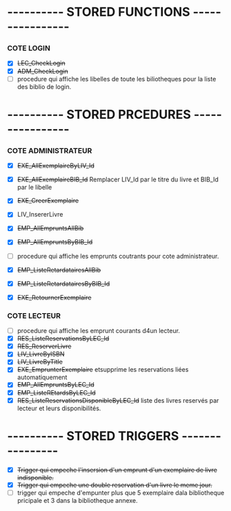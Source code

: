 # ---------- STORED FUNCTIONS ----------------

### COTE LOGIN #
- [x] ~~LEC_CheckLogin~~
- [x] ~~ADM_CheckLogin~~
- [ ] procedure qui affiche les libelles de toute les biliotheques pour la liste des biblio de login.

# ---------- STORED PRCEDURES ----------------

### COTE ADMINISTRATEUR #
- [x] ~~EXE_AllExemplaireByLIV_Id~~
- [x] ~~EXE_AllExemplaireBIB_Id~~ Remplacer LIV_Id par le titre du livre et BIB_Id par le libelle
- [x] ~~EXE_CreerExemplaire~~
- [x] LIV_InsererLivre
- [x] ~~EMP_AllEmpruntsAllBib~~
- [x] ~~EMP_AllEmpruntsByBIB_Id~~
- [ ] procedure qui affiche les emprunts coutrants pour cote administrateur.
- [x] ~~EMP_ListeRetardatairesAllBib~~
- [x] ~~EMP_ListeRetardatairesByBIB_Id~~
- [x] ~~EXE_RetournerExemplaire~~



### COTE LECTEUR #

- [ ] procedure qui affiche les emprunt courants d4un lecteur.
- [x] ~~RES_ListeReservationsByLEC_Id~~
- [x] ~~RES_ReserverLivre~~
- [x] ~~LIV_LivreByISBN~~
- [x] ~~LIV_LivreByTitle~~
- [x] ~~EXE_EmprunterExemplaire~~ etsupprime les reservations liées automatiquement 
- [x] ~~EMP_AllEmpruntsByLEC_Id~~
- [x] ~~EMP_ListeREtardsByLEC_Id~~
- [x] ~~RES_ListeReservationsDisponibleByLEC_Id~~ liste des livres reservés par lecteur et leurs disponibilités.

# ---------- STORED TRIGGERS ----------------
- [x] ~~Trigger qui empeche l'insersion d'un emprunt d'un exemplaire de livre indisponible.~~
- [x] ~~Trigger qui empeche une double reservation d'un livre le meme jour.~~
- [ ] trigger qui empeche d'empunter plus que 5 exemplaire dala bibliotheque pricipale et 3 dans la bibliotheque annexe.
